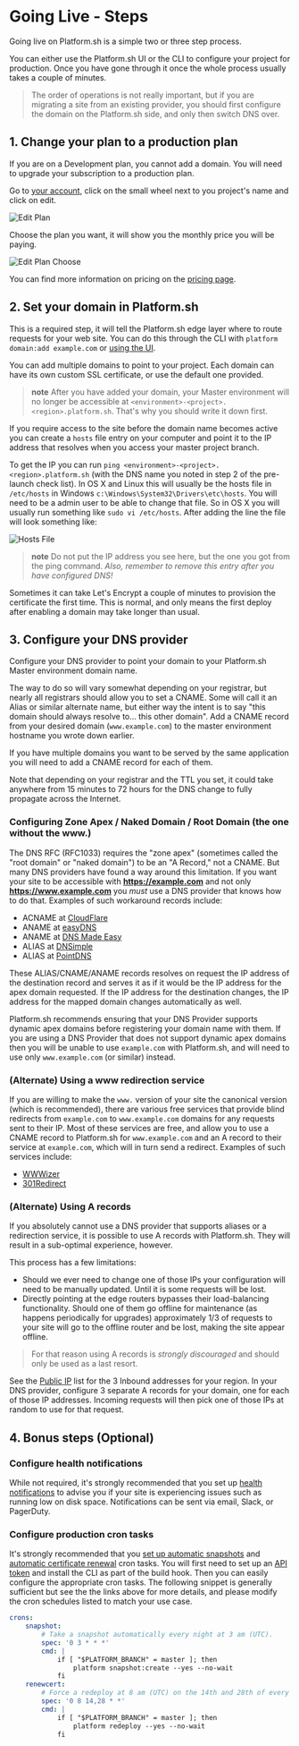 # Going Live - Steps

Going live on Platform.sh is a simple two or three step process.

<!--toc-->

You can either use the Platform.sh UI or the CLI to configure your project for production. Once you have gone through it once the whole process usually takes a couple of minutes.

> The order of operations is not really important, but if you are migrating a site from an existing provider, you should first configure the domain on the Platform.sh side, and only then switch DNS over.

## 1. Change your plan to a production plan

If you are on a Development plan, you cannot add a domain. You will need to upgrade your subscription to a production plan.

Go to [your account](https://accounts.platform.sh/user), click on the small wheel next to you project's name and click on edit.

![Edit Plan](/images/edit-plan.png)

Choose the plan you want, it will show you the monthly price you will be paying.

![Edit Plan Choose](/images/edit-plan-choose.png)

You can find more information on pricing on the [pricing page](https://platform.sh/pricing/).

## 2. Set your domain in Platform.sh

This is a required step, it will tell the Platform.sh edge layer where to route requests for your web site. You can do this through the CLI with `platform domain:add example.com` or  [using the UI](/administration/web/configure-project.html#domains).

You can add multiple domains to point to your project. Each domain can have its own custom SSL certificate, or use the default one provided.

> **note**
> After you have added your domain, your Master environment will no longer be accessible at `<environment>-<project>.<region>.platform.sh`.  That's why you should write it down first.

If you require access to the site before the domain name becomes active you can create a `hosts` file entry on your computer and point it to the IP address that resolves when you access your master project branch.

To get the IP you can run `ping <environment>-<project>.<region>.platform.sh` (with the DNS name you noted in step 2 of the pre-launch check list). In OS X and Linux this will usually be the hosts file in `/etc/hosts` in Windows `c:\Windows\System32\Drivers\etc\hosts`. You will need to be a admin user to be able to change that file. So in OS X you will usually run something like `sudo vi /etc/hosts`. After adding the line the file will look something like:

 
![Hosts File](/images/hosts-file.png)

> **note**
> Do not put the IP address you see here, but the one you got from the ping command.
> *Also, remember to remove this entry after you have configured DNS!*

Sometimes it can take Let's Encrypt a couple of minutes to provision the certificate the first time. This is normal, and only means the first deploy after enabling a domain may take longer than usual.

## 3. Configure your DNS provider

Configure your DNS provider to point your domain to your Platform.sh Master environment domain name.

The way to do so will vary somewhat depending on your registrar, but nearly all registrars should allow you to set a CNAME.  Some will call it an Alias or similar alternate name, but either way the intent is to say "this domain should always resolve to... this other domain".  Add a CNAME record from your desired domain (`www.example.com`) to the master environment hostname you wrote down earlier.

If you have multiple domains you want to be served by the same application you will need to add a CNAME record for each of them. 

Note that depending on your registrar and the TTL you set, it could take anywhere from 15 minutes to 72 hours for the DNS change to fully propagate across the Internet.

### Configuring Zone Apex / Naked Domain / Root Domain (the one without the www.)

The DNS RFC (RFC1033) requires the "zone apex" (sometimes called the "root domain" or "naked domain") to be an "A Record," not a CNAME. But many DNS providers have found a way around this limitation. If you want your site to be accessible with **https://example.com** and not only **https://www.example.com**  you *must* use a DNS provider that knows how to do that. Examples of such workaround records include:
 
 * ACNAME at [CloudFlare](https://www.cloudflare.com/)
 * ANAME at [easyDNS](https://www.easydns.com/)
 * ANAME at [DNS Made Easy](http://www.dnsmadeeasy.com/)
 * ALIAS at [DNSimple](https://dnsimple.com/)
 * ALIAS at [PointDNS](https://pointhq.com/)
 
These ALIAS/CNAME/ANAME records resolves on request the IP address of the destination record and serves it as if it would be the IP address for the apex domain requested. If the IP address for the destination changes, the IP address for the mapped domain changes automatically as well.
 
Platform.sh recommends ensuring that your DNS Provider supports dynamic apex domains before registering your domain name with them.  If you are using a DNS Provider that does not support dynamic apex domains then you will be unable to use `example.com` with Platform.sh, and will need to use only `www.example.com` (or similar) instead.
 
### (Alternate) Using a www redirection service

If you are willing to make the `www.` version of your site the canonical version (which is recommended), there are various free services that provide blind redirects from `example.com` to `www.example.com` domains for any requests sent to their IP.  Most of these services are free, and allow you to use a CNAME record to Platform.sh for `www.example.com` and an A record to their service at `example.com`, which will in turn send a redirect.  Examples of such services include:

* [WWWizer](http://wwwizer.com/)
* [301Redirect](https://www.301redirect.it/)

### (Alternate) Using A records

If you absolutely cannot use a DNS provider that supports aliases or a redirection service, it is possible to use A records with Platform.sh.  They will result in a sub-optimal experience, however.

This process has a few limitations:

* Should we ever need to change one of those IPs your configuration will need to be manually updated.  Until it is some requests will be lost.
* Directly pointing at the edge routers bypasses their load-balancing functionality.  Should one of them go offline for maintenance (as happens periodically for upgrades) approximately 1/3 of requests to your site will go to the offline router and be lost, making the site appear offline.

> For that reason using A records is _strongly discouraged_ and should only be used as a last resort.

See the [Public IP](/development/public-ips.md) list for the 3 Inbound addresses for your region.  In your DNS provider, configure 3 separate A records for your domain, one for each of those IP addresses.  Incoming requests will then pick one of those IPs at random to use for that request.

## 4. Bonus steps (Optional)

### Configure health notifications

While not required, it's strongly recommended that you set up [health notifications](/administration/integrations/notifications.md) to advise you if your site is experiencing issues such as running low on disk space.  Notifications can be sent via email, Slack, or PagerDuty.

### Configure production cron tasks

It's strongly recommended that you [set up automatic snapshots](/administration/snapshot-and-restore.md#automated-snapshots) and [automatic certificate renewal](/configuration/routes/https.md#automatic-certificate-renewal) cron tasks.  You will first need to set up an [API token](/gettingstarted/cli/api-tokens.md) and install the CLI as part of the build hook.  Then you can easily configure the appropriate cron tasks.  The following snippet is generally sufficient but see the the links above for more details, and please modify the cron schedules listed to match your use case.

```yaml
crons:
    snapshot:
        # Take a snapshot automatically every night at 3 am (UTC).
        spec: '0 3 * * *'
        cmd: |
            if [ "$PLATFORM_BRANCH" = master ]; then
                platform snapshot:create --yes --no-wait
            fi
    renewcert:
        # Force a redeploy at 8 am (UTC) on the 14th and 28th of every month.
        spec: '0 8 14,28 * *'
        cmd: |
            if [ "$PLATFORM_BRANCH" = master ]; then
                platform redeploy --yes --no-wait
            fi
```
